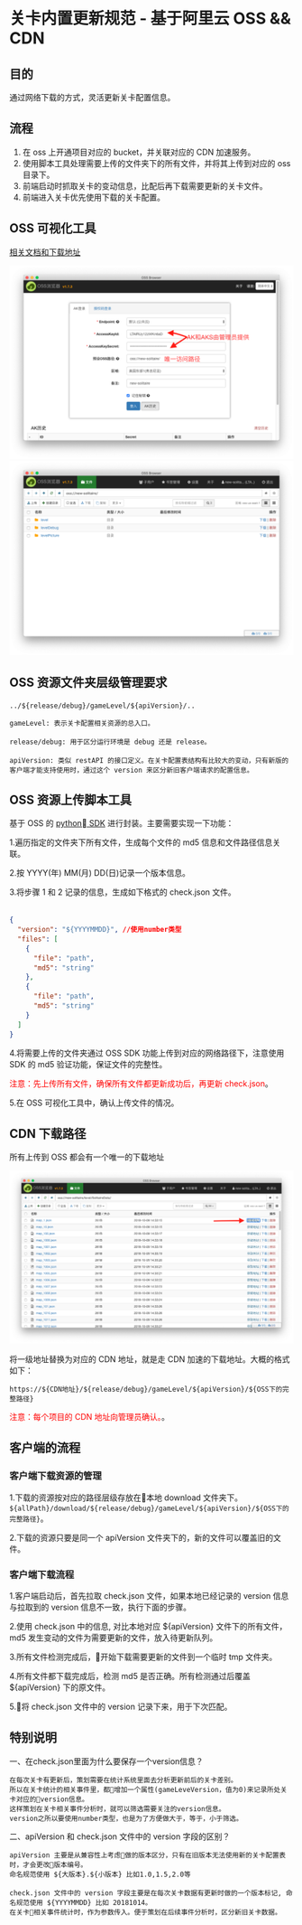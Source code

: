 # 关卡内置更新规范 - 基于阿里云 OSS && CDN

## 目的

通过网络下载的方式，灵活更新关卡配置信息。

## 流程

1. 在 oss 上开通项目对应的 bucket，并关联对应的 CDN 加速服务。
2. 使用脚本工具处理需要上传的文件夹下的所有文件，并将其上传到对应的 oss 目录下。
3. 前端启动时抓取关卡的变动信息，比配后再下载需要更新的关卡文件。
4. 前端进入关卡优先使用下载的关卡配置。

## OSS 可视化工具

[相关文档和下载地址](https://help.aliyun.com/document_detail/61872.html?spm=5176.208357.1107607.33.6fe0390fMsnxYM)

![oss1](./images/oss1.png)
![oss2](./images/oss2.png)

## OSS 资源文件夹层级管理要求

`../${release/debug}/gameLevel/${apiVersion}/..`

``` text
gameLevel: 表示关卡配置相关资源的总入口。

release/debug: 用于区分运行环境是 debug 还是 release。

apiVersion: 类似 restAPI 的接口定义。在关卡配置表结构有比较大的变动，只有新版的客户端才能支持使用时，通过这个 version 来区分新旧客户端请求的配置信息。
```

## OSS 资源上传脚本工具

基于 OSS 的 [python SDK](https://help.aliyun.com/document_detail/32026.html?spm=a2c4g.11186623.6.744.45f15352A9X6xO) 进行封装。主要需要实现一下功能：

1.遍历指定的文件夹下所有文件，生成每个文件的 md5 信息和文件路径信息关联。

2.按 YYYY(年) MM(月) DD(日)记录一个版本信息。

3.将步骤 1 和 2 记录的信息，生成如下格式的 check.json 文件。

```json

{
  "version": "${YYYYMMDD}", //使用number类型
  "files": [
    {
      "file": "path",
      "md5": "string"
    },
    {
      "file": "path",
      "md5": "string"
    }
  ]
}
```

4.将需要上传的文件夹通过 OSS SDK 功能上传到对应的网络路径下，注意使用 SDK 的 md5 验证功能，保证文件的完整性。

<font color=red> 注意：先上传所有文件，确保所有文件都更新成功后，再更新 check.json</font>。

5.在 OSS 可视化工具中，确认上传文件的情况。

## CDN 下载路径

所有上传到 OSS 都会有一个唯一的下载地址

![oss1](./images/oss3.png)

将一级地址替换为对应的 CDN 地址，就是走 CDN 加速的下载地址。大概的格式如下：

`https://${CDN地址}/${release/debug}/gameLevel/${apiVersion}/${OSS下的完整路径}`

<font color=red> 注意：每个项目的 CDN 地址向管理员确认。</font>。

## 客户端的流程

### 客户端下载资源的管理

1.下载的资源按对应的路径层级存放在本地 download 文件夹下。
`${allPath}/download/${release/debug}/gameLevel/${apiVersion}/${OSS下的完整路径}`。

2.下载的资源只要是同一个 apiVersion 文件夹下的，新的文件可以覆盖旧的文件。

### 客户端下载流程

1.客户端启动后，首先拉取 check.json 文件，如果本地已经记录的 version 信息与拉取到的 version 信息不一致，执行下面的步骤。

2.使用 check.json 中的信息, 对比本地对应 ${apiVersion} 文件下的所有文件， md5 发生变动的文件为需要更新的文件，放入待更新队列。

3.所有文件检测完成后，开始下载需要更新的文件到一个临时 tmp 文件夹。

4.所有文件都下载完成后，检测 md5 是否正确。所有检测通过后覆盖 ${apiVersion} 下的原文件。

5.将 check.json 文件中的 version 记录下来，用于下次匹配。

## 特别说明

一、在check.json里面为什么要保存一个version信息？

``` text
在每次关卡有更新后，策划需要在统计系统里面去分析更新前后的关卡差别。
所以在关卡统计的相关事件里，都增加一个属性(gameLeveVersion，值为0)来记录所处关卡对应的version信息。
这样策划在关卡相关事件分析时，就可以筛选需要关注的version信息。
version之所以要使用number类型，也是为了方便做大于，等于，小于筛选。
```

二、apiVersion 和 check.json 文件中的 version 字段的区别？

``` text
apiVersion 主要是从兼容性上考虑做的版本区分，只有在旧版本无法使用新的关卡配置表时，才会更改版本编号。
命名规范使用 ${大版本}.${小版本} 比如1.0,1.5,2.0等

check.json 文件中的 version 字段主要是在每次关卡数据有更新时做的一个版本标记, 命名规范使用 ${YYYYMMDD} 比如 20181014。
在关卡相关事件统计时，作为参数传入。便于策划在后续事件分析时，区分新旧关卡数据。
```